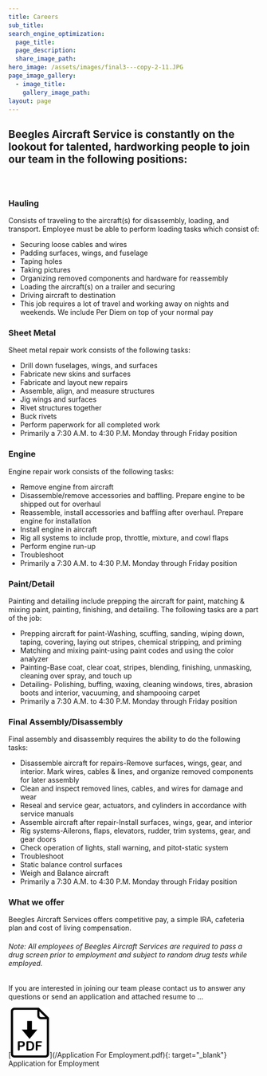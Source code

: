 ```yaml
---
title: Careers
sub_title:
search_engine_optimization:
  page_title:
  page_description:
  share_image_path:
hero_image: /assets/images/final3---copy-2-11.JPG
page_image_gallery:
  - image_title:
    gallery_image_path:
layout: page
---
```


## Beegles Aircraft Service is constantly on the lookout for talented, hardworking people to join our team in the following positions:

### &nbsp;

### Hauling

Consists of traveling to the aircraft(s) for disassembly, loading, and transport. Employee must be able to perform loading tasks which consist of:

* Securing loose cables and wires
* Padding surfaces, wings, and fuselage
* Taping holes
* Taking pictures
* Organizing removed components and hardware for reassembly
* Loading the aircraft(s) on a trailer and securing
* Driving aircraft to destination
* This job requires a lot of travel and working away on nights and weekends. We include Per Diem on top of your normal pay

### Sheet Metal

Sheet metal repair work consists of the following tasks:

* Drill down fuselages, wings, and surfaces
* Fabricate new skins and surfaces
* Fabricate and layout new repairs
* Assemble, align, and measure structures
* Jig wings and surfaces
* Rivet structures together
* Buck rivets
* Perform paperwork for all completed work
* Primarily a 7:30 A.M. to 4:30 P.M. Monday through Friday position

### Engine

Engine repair work consists of the following tasks:

* Remove engine from aircraft
* Disassemble/remove accessories and baffling. Prepare engine to be shipped out for overhaul
* Reassemble, install accessories and baffling after overhaul. Prepare engine for installation
* Install engine in aircraft
* Rig all systems to include prop, throttle, mixture, and cowl flaps
* Perform engine run-up
* Troubleshoot&nbsp;
* Primarily a 7:30 A.M. to 4:30 P.M. Monday through Friday position

### Paint/Detail

Painting and detailing include prepping the aircraft for paint, matching & mixing paint, painting, finishing, and detailing. The following tasks are a part of the job:

* Prepping aircraft for paint-Washing, scuffing, sanding, wiping down, taping, covering, laying out stripes, chemical stripping, and priming
* Matching and mixing paint-using paint codes and using the color analyzer
* Painting-Base coat, clear coat, stripes, blending, finishing, unmasking, cleaning over spray, and touch up
* Detailing- Polishing, buffing, waxing, cleaning windows, tires, abrasion boots and interior, vacuuming, and shampooing carpet
* Primarily a 7:30 A.M. to 4:30 P.M. Monday through Friday position

### Final Assembly/Disassembly

Final assembly and disassembly requires the ability to do the following tasks:

* Disassemble aircraft for repairs-Remove surfaces, wings, gear, and interior. Mark wires, cables & lines, and organize removed components for later assembly
* Clean and inspect removed lines, cables, and wires for damage and wear
* Reseal and service gear, actuators, and cylinders in accordance with service manuals
* Assemble aircraft after repair-Install surfaces, wings, gear, and interior
* Rig systems-Ailerons, flaps, elevators, rudder, trim systems, gear, and gear doors
* Check operation of lights, stall warning, and pitot-static system
* Troubleshoot
* Static balance control surfaces
* Weigh and Balance aircraft
* Primarily a 7:30 A.M. to 4:30 P.M. Monday through Friday position

### What we offer

Beegles Aircraft Services offers competitive pay, a simple IRA, cafeteria plan and cost of living compensation.

###### Note: All employees of Beegles Aircraft Services are required to pass a drug screen prior to employment and subject to random drug tests while employed.

If you are interested in joining our team please contact us to answer any questions or send an application and attached resume to …

[![Application for Employment](/assets/images/icons/pdf.svg)](/Application For Employment.pdf){: target="_blank"} Application for Employment